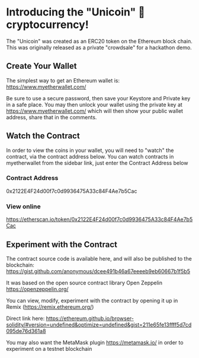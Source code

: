 # Introducing the "Unicoin" 🦄 cryptocurrency!

The "Unicoin" was created as an ERC20 token on the Ethereum block chain. This was originally released as a private "crowdsale" for a hackathon demo. 

## Create Your Wallet

The simplest way to get an Ethereum wallet is: https://www.myetherwallet.com/

Be sure to use a secure password, then save your Keystore and Private key in a safe place. You may then unlock your wallet using the private key at https://www.myetherwallet.com/ which will then show your public wallet address, share that in the comments. 

## Watch the Contract

In order to view the coins in your wallet, you will need to "watch" the contract, via the contract address below. You can watch contracts in myetherwallet from the sidebar link, just enter the Contract Address below

### Contract Address

0x2122E4F24d00f7c0d9936475A33c84F4Ae7b5Cac

### View online

https://etherscan.io/token/0x2122E4F24d00f7c0d9936475A33c84F4Ae7b5Cac

## Experiment with the Contract

The contract source code is available here, and will also be published to the blockchain: https://gist.github.com/anonymous/dcee491b46a67eeeeb9eb60667b1f5b5

It was based on the open source contract library Open Zeppelin https://openzeppelin.org/

You can view, modify, experiment with the contract by opening it up in Remix (https://remix.ethereum.org/) 

Direct link here: https://ethereum.github.io/browser-solidity/#version=undefined&optimize=undefined&gist=211e65fe13ffff5d7cd095de76d361a8

You may also want the MetaMask plugin https://metamask.io/ in order to experiment on a testnet blockchain
